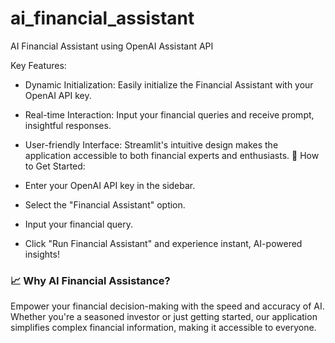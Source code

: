 # ai_financial_assistant
AI Financial Assistant using OpenAI Assistant API

 Key Features:

- Dynamic Initialization: Easily initialize the Financial Assistant with your OpenAI API key.
- Real-time Interaction: Input your financial queries and receive prompt, insightful responses.
- User-friendly Interface: Streamlit's intuitive design makes the application accessible to both financial experts and enthusiasts.
🌟 How to Get Started:

- Enter your OpenAI API key in the sidebar.
- Select the "Financial Assistant" option.
- Input your financial query.
- Click "Run Financial Assistant" and experience instant, AI-powered insights!

### 📈 Why AI Financial Assistance?
Empower your financial decision-making with the speed and accuracy of AI. Whether you're a seasoned investor or just getting started, our application simplifies complex financial information, making it accessible to everyone.
